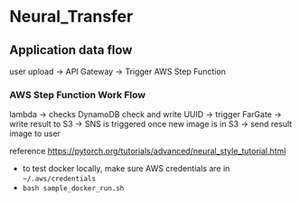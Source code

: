 # Neural_Transfer

## Application data flow
user upload -> API Gateway -> Trigger AWS Step Function

### AWS Step Function Work Flow
lambda -> checks DynamoDB check and write UUID -> trigger FarGate -> write result 
to S3 -> SNS is triggered once new image is in S3 -> send result image to user


reference
https://pytorch.org/tutorials/advanced/neural_style_tutorial.html



- to test docker locally, make sure AWS credentials are in `~/.aws/credentials`
- `bash sample_docker_run.sh`

